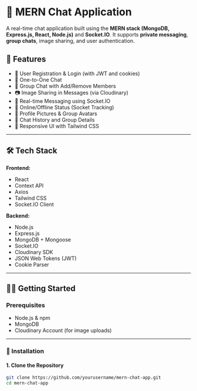 # 💬 MERN Chat Application

A real-time chat application built using the **MERN stack (MongoDB, Express.js, React, Node.js)** and **Socket.IO**. It supports **private messaging**, **group chats**, image sharing, and user authentication.

## 🚀 Features

- 🔐 User Registration & Login (with JWT and cookies)
- 💬 One-to-One Chat
- 👥 Group Chat with Add/Remove Members
- 📷 Image Sharing in Messages (via Cloudinary)
- 🧠 Real-time Messaging using Socket.IO
- 📡 Online/Offline Status (Socket Tracking)
- 📁 Profile Pictures & Group Avatars
- 🧾 Chat History and Group Details
- 🧼 Responsive UI with Tailwind CSS

---

## 🛠️ Tech Stack

**Frontend:**
- React
- Context API
- Axios
- Tailwind CSS
- Socket.IO Client

**Backend:**
- Node.js
- Express.js
- MongoDB + Mongoose
- Socket.IO
- Cloudinary SDK
- JSON Web Tokens (JWT)
- Cookie Parser

---

## 🧑‍💻 Getting Started

### Prerequisites

- Node.js & npm
- MongoDB
- Cloudinary Account (for image uploads)

---

### 🧩 Installation

#### 1. Clone the Repository

```bash
git clone https://github.com/yourusername/mern-chat-app.git
cd mern-chat-app
